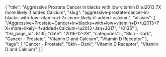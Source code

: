 {
    "title": "Aggressive Prostate Cancer in blacks with low vitamin D \u2013 7X more likely if added Calcium",
    "slug": "aggressive-prostate-cancer-in-blacks-with-low-vitamin-d-7x-more-likely-if-added-calcium",
    "aliases": [
        "/Aggressive+Prostate+Cancer+in+blacks+with+low+vitamin+D+\u2013+7X+more+likely+if+added+Calcium+\u2013+Jan+2017",
        "/8135"
    ],
    "tiki_page_id": 8135,
    "date": "2016-12-28",
    "categories": [
        "Skin - Dark",
        "Cancer - Prostate",
        "Vitamin D and Calcium",
        "Vitamin D Receptor"
    ],
    "tags": [
        "Cancer - Prostate",
        "Skin - Dark",
        "Vitamin D Receptor",
        "Vitamin D and Calcium"
    ]
}